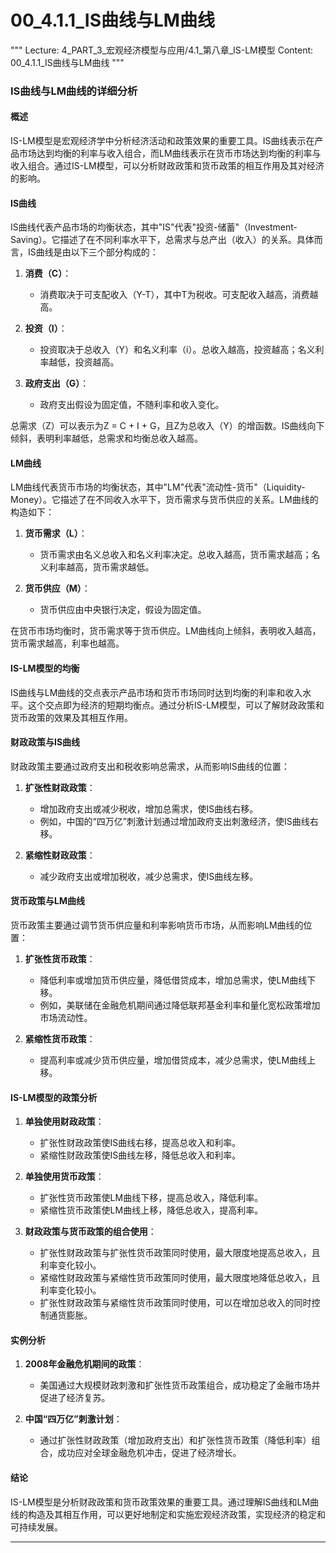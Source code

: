 # 00_4.1.1_IS曲线与LM曲线

"""
Lecture: 4_PART_3_宏观经济模型与应用/4.1_第八章_IS-LM模型
Content: 00_4.1.1_IS曲线与LM曲线
"""

### IS曲线与LM曲线的详细分析

#### 概述

IS-LM模型是宏观经济学中分析经济活动和政策效果的重要工具。IS曲线表示在产品市场达到均衡的利率与收入组合，而LM曲线表示在货币市场达到均衡的利率与收入组合。通过IS-LM模型，可以分析财政政策和货币政策的相互作用及其对经济的影响。

#### IS曲线

IS曲线代表产品市场的均衡状态，其中"IS"代表"投资-储蓄"（Investment-Saving）。它描述了在不同利率水平下，总需求与总产出（收入）的关系。具体而言，IS曲线是由以下三个部分构成的：

1. **消费（C）**：
   - 消费取决于可支配收入（Y-T），其中T为税收。可支配收入越高，消费越高。

2. **投资（I）**：
   - 投资取决于总收入（Y）和名义利率（i）。总收入越高，投资越高；名义利率越低，投资越高。

3. **政府支出（G）**：
   - 政府支出假设为固定值，不随利率和收入变化。

总需求（Z）可以表示为Z = C + I + G，且Z为总收入（Y）的增函数。IS曲线向下倾斜，表明利率越低，总需求和均衡总收入越高。

#### LM曲线

LM曲线代表货币市场的均衡状态，其中"LM"代表"流动性-货币"（Liquidity-Money）。它描述了在不同收入水平下，货币需求与货币供应的关系。LM曲线的构造如下：

1. **货币需求（L）**：
   - 货币需求由名义总收入和名义利率决定。总收入越高，货币需求越高；名义利率越高，货币需求越低。

2. **货币供应（M）**：
   - 货币供应由中央银行决定，假设为固定值。

在货币市场均衡时，货币需求等于货币供应。LM曲线向上倾斜，表明收入越高，货币需求越高，利率也越高。

#### IS-LM模型的均衡

IS曲线与LM曲线的交点表示产品市场和货币市场同时达到均衡的利率和收入水平。这个交点即为经济的短期均衡点。通过分析IS-LM模型，可以了解财政政策和货币政策的效果及其相互作用。

#### 财政政策与IS曲线

财政政策主要通过政府支出和税收影响总需求，从而影响IS曲线的位置：

1. **扩张性财政政策**：
   - 增加政府支出或减少税收，增加总需求，使IS曲线右移。
   - 例如，中国的“四万亿”刺激计划通过增加政府支出刺激经济，使IS曲线右移。

2. **紧缩性财政政策**：
   - 减少政府支出或增加税收，减少总需求，使IS曲线左移。

#### 货币政策与LM曲线

货币政策主要通过调节货币供应量和利率影响货币市场，从而影响LM曲线的位置：

1. **扩张性货币政策**：
   - 降低利率或增加货币供应量，降低借贷成本，增加总需求，使LM曲线下移。
   - 例如，美联储在金融危机期间通过降低联邦基金利率和量化宽松政策增加市场流动性。

2. **紧缩性货币政策**：
   - 提高利率或减少货币供应量，增加借贷成本，减少总需求，使LM曲线上移。

#### IS-LM模型的政策分析

1. **单独使用财政政策**：
   - 扩张性财政政策使IS曲线右移，提高总收入和利率。
   - 紧缩性财政政策使IS曲线左移，降低总收入和利率。

2. **单独使用货币政策**：
   - 扩张性货币政策使LM曲线下移，提高总收入，降低利率。
   - 紧缩性货币政策使LM曲线上移，降低总收入，提高利率。

3. **财政政策与货币政策的组合使用**：
   - 扩张性财政政策与扩张性货币政策同时使用，最大限度地提高总收入，且利率变化较小。
   - 紧缩性财政政策与紧缩性货币政策同时使用，最大限度地降低总收入，且利率变化较小。
   - 扩张性财政政策与紧缩性货币政策同时使用，可以在增加总收入的同时控制通货膨胀。

#### 实例分析

1. **2008年金融危机期间的政策**：
   - 美国通过大规模财政刺激和扩张性货币政策组合，成功稳定了金融市场并促进了经济复苏。

2. **中国“四万亿”刺激计划**：
   - 通过扩张性财政政策（增加政府支出）和扩张性货币政策（降低利率）组合，成功应对全球金融危机冲击，促进了经济增长。

#### 结论

IS-LM模型是分析财政政策和货币政策效果的重要工具。通过理解IS曲线和LM曲线的构造及其相互作用，可以更好地制定和实施宏观经济政策，实现经济的稳定和可持续发展。

---